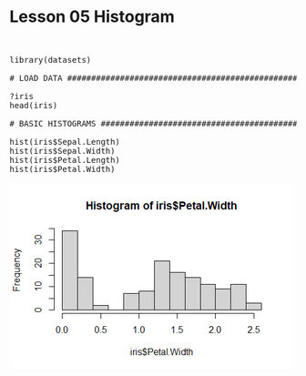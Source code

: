 # Lesson 05 Histogram
<pre>


library(datasets)

# LOAD DATA ################################################

?iris
head(iris)

# BASIC HISTOGRAMS #########################################

hist(iris$Sepal.Length)
hist(iris$Sepal.Width)
hist(iris$Petal.Length)
hist(iris$Petal.Width)

<img src="https://github.com/FathirAMM/R-programming-in-practice/blob/main/free%20code%20camp/Lesson%2005/histogram.png" />




</pre>

